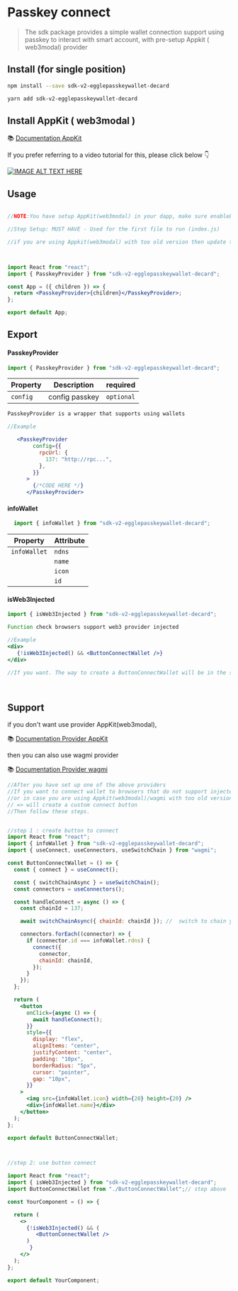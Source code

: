 # Passkey connect

> The sdk package provides a simple wallet connection support using passkey to interact with smart account, with pre-setup Appkit ( web3modal) provider

## Install (for single position)

```bash
npm install --save sdk-v2-egglepasskeywallet-decard
```

```bash
yarn add sdk-v2-egglepasskeywallet-decard
```

## Install AppKit ( web3modal )

📚 [Documentation AppKit](https://docs.reown.com/appkit/overview)

If you prefer referring to a video tutorial for this, please click below 👇

[![IMAGE ALT TEXT HERE](https://i.ytimg.com/vi/lxTGqXh7LiA/hqdefault.jpg?sqp=-oaymwEnCNACELwBSFryq4qpAxkIARUAAIhCGAHYAQHiAQoIGBACGAY4AUAB&rs=AOn4CLDOS4gcXwP9GEZB4-Qei0TW-E4z7Q)](https://youtu.be/lxTGqXh7LiA)

## Usage

```jsx

//NOTE:You have setup AppKit(web3modal) in your dapp, make sure enableEIP6963 = true, enableInjected = true

//Step Setup: MUST HAVE - Used for the first file to run (index.js)

//if you are using Appkit(web3modal) with too old version then update to the latest Appkit version



import React from "react";
import { PasskeyProvider } from "sdk-v2-egglepasskeywallet-decard";

const App = ({ children }) => {
  return <PasskeyProvider>{children}</PasskeyProvider>;
};

export default App;
```

## 
## Export

#### PasskeyProvider
```jsx
import { PasskeyProvider } from "sdk-v2-egglepasskeywallet-decard";
```

| Property                      | Description             | required                                             
| ----------------------------- | ----------------------- | -----------------------------
| `config`                      | config passkey          |`optional`

```jsx
PasskeyProvider is a wrapper that supports using wallets
```

```jsx
//Example

   <PasskeyProvider
        config={{
          rpcUrl: {
            137: "http://rpc...",
          },
        }}
      >
        {/*CODE HERE */}
      </PasskeyProvider>
```

#### infoWallet
```jsx
  import { infoWallet } from "sdk-v2-egglepasskeywallet-decard";
```

| Property                      | Attribute                                                     
| ----------------------------- | ------------------------------------------------------------- 
| `infoWallet`                  | `ndns`
|                               | `name`
|                               | `icon`
|                               | `id`



#### isWeb3Injected
```jsx
import { isWeb3Injected } from "sdk-v2-egglepasskeywallet-decard";
```
```jsx
Function check browsers support web3 provider injected
```



```jsx
//Example
<div> 
   {!isWeb3Injected() && <ButtonConnectWallet />}
</div>

//If you want. The way to create a ButtonConnectWallet will be in the step below

 
```

## Support

if you don't want use provider AppKit(web3modal),

📚 [Documentation Provider AppKit](https://docs.reown.com/appkit/overview)

then you can also use wagmi provider

📚 [Documentation Provider wagmi](https://wagmi.sh/react/getting-started)



```jsx
//After you have set up one of the above providers
//If you want to connect wallet to browsers that do not support injected 
//or in case you are using Appkit(web3modal)/wagmi with too old version but you don't want to update to new version
// => will create a custom connect button
//Then follow these steps.


//step 1 : create button to connect
import React from "react";
import { infoWallet } from "sdk-v2-egglepasskeywallet-decard";
import { useConnect, useConnectors, useSwitchChain } from "wagmi";

const ButtonConnectWallet = () => {
  const { connect } = useConnect();

  const { switchChainAsync } = useSwitchChain();
  const connectors = useConnectors();

  const handleConnect = async () => {
    const chainId = 137;

    await switchChainAsync({ chainId: chainId }); //  switch to chain you want connect

    connectors.forEach((connector) => {
      if (connector.id === infoWallet.rdns) {
        connect({
          connector,
          chainId: chainId,
        });
      }
    });
  };

  return (
    <button
      onClick={async () => {
        await handleConnect();
      }}
      style={{
        display: "flex",
        alignItems: "center",
        justifyContent: "center",
        padding: "10px",
        borderRadius: "5px",
        cursor: "pointer",
        gap: "10px",
      }}
    >
      <img src={infoWallet.icon} width={20} height={20} />
      <div>{infoWallet.name}</div>
    </button>
  );
};

export default ButtonConnectWallet;



//step 2: use button connect

import React from "react";
import { isWeb3Injected } from "sdk-v2-egglepasskeywallet-decard";
import ButtonConnectWallet from "./ButtonConnectWallet";// step above

const YourComponent = () => {

  return (
    <>
      {!isWeb3Injected() && (
         <ButtonConnectWallet />
      )
       }
    </>
  );
};

export default YourComponent;






```
